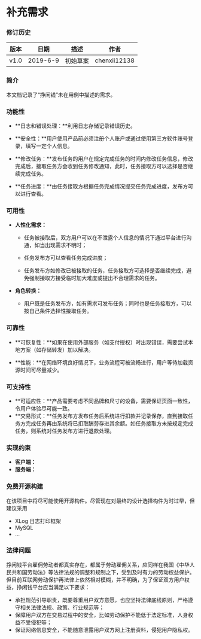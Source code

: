 # 补充需求

### 修订历史

| 版本 | 日期     | 描述     | 作者         |
| ---- | -------- | -------- | ------------ |
| v1.0 | 2019-6-9 | 初始草案 | chenxii12138 |

### 简介

本文档记录了“挣闲钱”未在用例中描述的需求。

### 功能性

- **日志和错误处理：**利用日志存储记录错误历史。

- **安全性：**用户使用产品前必须注册个人账户或通过使用第三方软件账号登录，填写一定个人信息。
- **修改任务：**发布任务的用户在规定完成任务的时间内修改任务信息，修改完成后，接取任务方会收到任务修改通知，此时，任务接取方可以选择是否继续完成任务。
- **任务进度：**由任务接取方根据任务完成情况提交任务完成进度，发布方可以进行查看。

### 可用性

- **人性化需求：**

  -  任务被接取后，双方用户可以在不泄露个人信息的情况下通过平台进行沟通，如当出现需求不明时；

  - 任务发布方可以查看任务完成进度；

  - 任务发布方如修改已被接取的任务，任务接取方可选择是否继续完成，避免强制接取方接受临时加大难度或提出不合理需求的任务。

- **角色转换：**
  - 用户既是任务发布方，如有需求可发布任务；同时也是任务接取方，可以按自己条件选择性接取任务。

### 可靠性

- **可恢复性：**如果在使用外部服务（如支付授权）时出现错误，需要尝试本地方案（如存储转发）加以解决。

- **性能：**在网络环境良好情况下，业务流程可被流畅进行，用户等待加载资源时间可尽量减少。

### 可支持性

- **可适应性：**产品需要考虑不同品牌和尺寸的设备，需要保证页面一致性，令用户体验尽可能一致。
- **交易形式：**任务发布方发布任务后系统进行扣款并记录保存，直到接取任务方完成任务再由系统将已扣取酬劳存进其余额。如任务接取方未按规定完成任务，则系统对任务发布方进行退款处理。

### 实现约束

- **客户端：**
- **服务端：**

### 免费开源构建

在该项目中将尽可能使用开源构件。尽管现在对最终的设计选择构件为时过早，但建议采用

- XLog 日志打印框架
- MySQL
- …

### 法律问题

挣闲钱平台雇佣劳动者都真实存在，都属于劳动雇佣关系，应同样在我国《中华人民共和国劳动法》等法律法规的调整和规制之下，受到及时有力的劳动权益保护。但目前互联网劳动保护再法律上依然相对模糊，并不明确，为了保证双方用户权益，挣闲钱平台应当满足以下要求：

- 承担规范引导职责，既要尊重用户双方意愿，也应坚持法律底线原则，严格遵守相关法律法规、政策、行业规范等；
- 保障用户双方在交易过程中的安全，比如劳动保护不能低于法定标准，人身权益不受侵犯等；
- 保证网络信息安全，不能随意泄露用户双方网上注册资料，侵犯用户隐私权。



